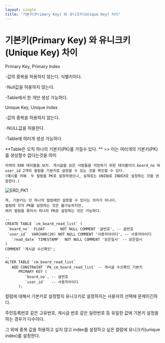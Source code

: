 ```yaml
---
layout: single
title: "기본키(Primary Key) 와 유니크키(Unique Key) 차이"
---
```


# 기본키(Primary Key) 와 유니크키(Unique Key) 차이

Primary Key, Primary Index

 -값의 중복을 허용하지 않는다. 식별키이다.

-Null값을 허용하지 않는다.

-Table에서 한 개만 생성 가능하다.



Unique Key, Unique Index

-값의 중복을 허용하지 않는다.

-NULL값을 허용한다.

-Table에 여러개 생성 가능하다.



**Table은 오직 하나의 기본키(PK)를 가질수 있다. ** => 이는 여러개의 기본키(PK)를 생성할수 없다는것을 의미

```
아래의 ERD 테이블을 보자. 게시글을 읽은 사람들을 저장하기 위한 테이블이다.board_no 와 user_id 2개의 컬럼을 기본키로 설정할 수 있는 것을 확인할 수 있다.
(예시를 위해  두 컬럼을 PK로 설정하였으나, 실제로는 UNIQUE INDEX로 설정하는 것을 권장한다.)
```

![ERD_PK1](https://github.com/Jinmo1/jinmo1.github.io/assets/159862366/615580a4-ee5f-4313-a21f-452ed7fd7b9a)


```
즉, 기본키는 단 하나의 컬럼에만 설정할 수 있다는 의미가 아니다.
컬럼에 각각 PK를 설정하는 것은 불가능하지만,
여러 컬럼을 묶어서 하나의 PK로 설정하는 것은 가능하다.
```

```
--
CREATE TABLE `cm_board_read_list` (
 `board_no`  FLOAT       NOT NULL COMMENT '글번호', -- 글번호
 `user_id`  VARCHAR(20) NOT NULL COMMENT '사용자아이디', -- 사용자아이디
   `read_date` TIMESTAMP   NOT NULL COMMENT '읽은일시' -- 읽은일시
)
COMMENT '게시글 수신확인';

-- 
ALTER TABLE `cm_board_read_list`
   ADD CONSTRAINT `PK_cm_board_read_list` -- 게시글 수신확인 기본키
      PRIMARY KEY (
         `board_no`, -- 글번호
         `user_id`   -- 사용자아이디
      );
```

 

컬럼에 대해서 기본키로 설정할지 유니크키로 설정하지는 사용자의 선택에 문제이긴하다.

주민등록번호 같은 고유번호, 게시글 번호 같은 일련번호 등 유일한 값에 기본키 설정을 하는 경우가 다수이다.

그 외에 중복 값을 허용하고 싶지 않고 index를 설정하고 싶은 컬럼에 유니크키(unique index)를 설정한다.

